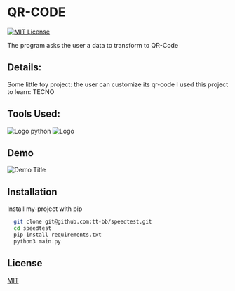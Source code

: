 # QR-CODE

[![MIT License](https://img.shields.io/badge/License-MIT-success.svg)](https://choosealicense.com/licenses/mit/)

The program asks the user a data to transform to QR-Code

## Details:

Some little toy project: the user can customize its qr-code 
I used this project to learn: TECNO


## Tools Used:

![Logo python](https://img.shields.io/badge/Python-v3.10.6-success?style=flat&logo=python&logoColor=white)
![Logo](https://img.shields.io/badge/VisualStudioCode-v1.71.2-success?style=flat&logo=visual-studio-code&logoColor=white)

## Demo

![Demo Title](.gif)

## Installation

Install my-project with pip

```bash
  git clone git@github.com:tt-bb/speedtest.git
  cd speedtest
  pip install requirements.txt
  python3 main.py
```
    
## License

[MIT](https://choosealicense.com/licenses/mit/)
